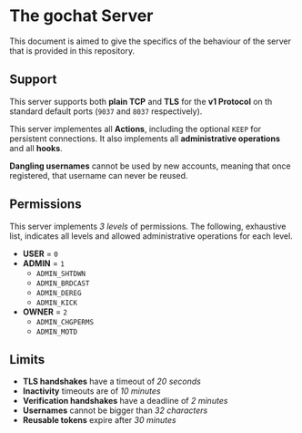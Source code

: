 # The gochat Server

This document is aimed to give the specifics of the behaviour of the server that is provided in this repository.

## Support

This server supports both **plain TCP** and **TLS** for the **v1 Protocol** on th standard default ports (`9037` and `8037` respectively).

This server implementes all **Actions**, including the optional `KEEP` for persistent connections. It also implements all **administrative operations** and all **hooks**.

**Dangling usernames** cannot be used by new accounts, meaning that once registered, that username can never be reused.

## Permissions

This server implements *3 levels* of permissions. The following, exhaustive list, indicates all levels and allowed administrative operations for each level.

- **USER**  = `0` 
- **ADMIN** = `1` 
    - `ADMIN_SHTDWN`
    - `ADMIN_BRDCAST`
    - `ADMIN_DEREG`
    - `ADMIN_KICK`
- **OWNER** = `2`
    - `ADMIN_CHGPERMS`
    - `ADMIN_MOTD`

## Limits

- **TLS handshakes** have a timeout of *20 seconds*
- **Inactivity** timeouts are of *10 minutes*
- **Verification handshakes** have a deadline of *2 minutes*
- **Usernames** cannot be bigger than *32 characters*
- **Reusable tokens** expire after *30 minutes*
